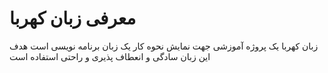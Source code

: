 # معرفی زبان کهربا
زبان کهربا یک پروژه آموزشی جهت نمایش نحوه کار یک زبان برنامه نویسی است هدف این زبان سادگی و انعطاف پذیری و راحتی استفاده است
